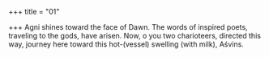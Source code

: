 +++
title = "01"

+++
Agni shines toward the face of Dawn. The words of inspired poets,  traveling to the gods, have arisen.
Now, o you two charioteers, directed this way, journey here toward this  hot-(vessel) swelling (with milk), Aśvins.